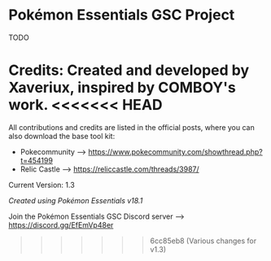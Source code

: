 # Pokémon Essentials GSC Project

TODO




Credits:
Created and developed by Xaveriux, inspired by COMBOY's work.
<<<<<<< HEAD
=======

All contributions and credits are listed in the official posts, where you can also download the base tool kit:

- Pokecommunity --> https://www.pokecommunity.com/showthread.php?t=454199
- Relic Castle --> https://reliccastle.com/threads/3987/

Current Version: 1.3

*Created using Pokémon Essentials v18.1*

Join the Pokémon Essentials GSC Discord server --> https://discord.gg/EfEmVp48er

>>>>>>> 6cc85eb8 (Various changes for v1.3)

